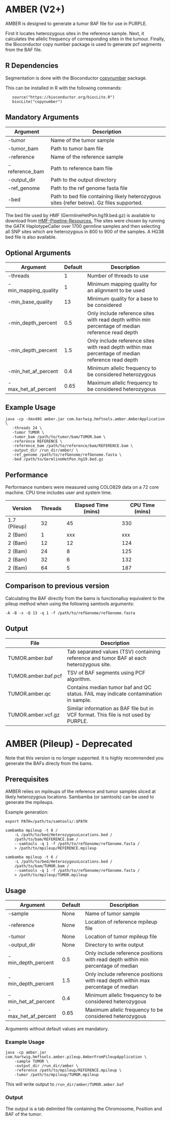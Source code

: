 # AMBER (V2+)
AMBER is designed to generate a tumor BAF file for use in PURPLE. 

First it locates heterozygous sites in the reference sample. Next, it calculates the allelic frequency of corresponding sites in the tumour. Finally, the Bioconductor copy number package is used to generate pcf segments from the BAF file.

## R Dependencies
Segmentation is done with the Bioconductor [copynumber](http://bioconductor.org/packages/release/bioc/html/copynumber.html) package.

This can be installed in R with the following commands:
```
   source("https://bioconductor.org/biocLite.R")
   biocLite("copynumber")
```

## Mandatory Arguments

Argument | Description 
---|---
-tumor | Name of the tumor sample
-tumor_bam | Path to tumor bam file
-reference | Name of the reference sample
-reference_bam | Path to reference bam file
-output_dir | Path to the output directory
-ref_genome | Path to the ref genome fasta file
-bed | Path to bed file containing likely heterozygous sites (refer below). Gz files supported.  

The bed file used by HMF (GermlineHetPon.hg19.bed.gz) is available to download from [HMF-Pipeline-Resources.](https://resources.hartwigmedicalfoundation.nl) The sites were chosen by running the GATK HaplotypeCaller over 1700 germline samples and then selecting all SNP sites which are heterozygous in 800 to 900 of the samples. A HG38 bed file is also available.

## Optional Arguments

Argument | Default | Description 
---|---|---
-threads | 1 | Number of threads to use
-min_mapping_quality | 1| Minimum mapping quality for an alignment to be used
-min_base_quality | 13| Minimum quality for a base to be considered
-min_depth_percent | 0.5 | Only include reference sites with read depth within min percentage of median reference read depth
-min_depth_percent | 1.5 | Only include reference sites with read depth within max percentage of median reference read depth
-min_het_af_percent | 0.4 | Minimum allelic frequency to be considered heterozygous
-max_het_af_percent | 0.65 | Maximum allelic frequency to be considered heterozygous

## Example Usage

```
java -cp -Xmx48G amber.jar com.hartwig.hmftools.amber.AmberApplication \
   -threads 24 \
   -tumor TUMOR \
   -tumor_bam /path/to/tumor/bam/TUMOR.bam \
   -reference REFERENCE \
   -reference_bam /path/to/reference/bam/REFERENCE.bam \
   -output_dir /run_dir/amber/ \
   -ref_genome /path/to/refGenome/refGenome.fasta \
   -bed /path/to/GermlineHetPon.hg19.bed.gz 
```

## Performance
Performance numbers were measured using COLO829 data on a 72 core machine. CPU time includes user and system time. 

Version | Threads | Elapsed Time (mins) | CPU Time (mins)
---|---|---|---
1.7 (Pileup) | 32 | 45 | 330
2 (Bam) | 1 | xxx | xxx
2 (Bam) | 12 | 12 | 124
2 (Bam) | 24 | 8 | 125
2 (Bam) | 32 | 6 | 132
2 (Bam) | 64 | 5 | 187


## Comparison to previous version
Calculating the BAF directly from the bams is functionalluy equivalent to the pileup method when using the following samtools arguments:

``` -A -B -x -Q 13 -q 1 -f /path/to/refGenome/refGenome.fasta ```

## Output
File | Description
--- | ---
TUMOR.amber.baf | Tab separated values (TSV) containing reference and tumor BAF at each heterozygous site.
TUMOR.amber.baf.pcf | TSV of BAF segments using PCF algorithm.
TUMOR.amber.qc | Contains median tumor baf and QC status. FAIL may indicate contamination in sample. 
TUMOR.amber.vcf.gz | Similar information as BAF file but in VCF format. This file is not used by PURPLE.
 


# AMBER (Pileup) - Deprecated

Note that this version is no longer supported. It is highly recommended you generate the BAFs direcly from the bams. 

## Prerequisites

AMBER relies on mpileups of the reference and tumor samples sliced at likely heterozygous locations. Sambamba (or samtools) can be used to generate the mpileups.

Example generation:

```
export PATH=/path/to/samtools/:$PATH

sambamba mpileup -t 6 /
    -L /path/to/bed/HeterozygousLocations.bed /
    /path/to/bam/REFERENCE.bam /
    --samtools -q 1 -f /path/to/refGenome/refGenome.fasta /
    > /path/to/mpileup/REFERENCE.mpileup

sambamba mpileup -t 6 /
    -L /path/to/bed/HeterozygousLocations.bed /
    /path/to/bam/TUMOR.bam /
    --samtools -q 1 -f /path/to/refGenome/refGenome.fasta /
    > /path/to/mpileup/TUMOR.mpileup

```


## Usage

Argument | Default | Description
---|---|---
-sample | None | Name of tumor sample
-reference | None | Location of reference mpileup file
-tumor | None | Location of tumor mpileup file
-output_dir | None | Directory to write output
-min_depth_percent | 0.5 | Only include reference positions with read depth within min percentage of median
-min_depth_percent | 1.5 | Only include reference positions with read depth within max percentage of median
-min_het_af_percent | 0.4 | Minimum allelic frequency to be considered heterozygous
-max_het_af_percent | 0.65 | Maximum allelic frequency to be considered heterozygous

Arguments without default values are mandatory.

### Example Usage

```
java -cp amber.jar com.hartwig.hmftools.amber.pileup.AmberFromPileupApplication \ 
    -sample TUMOR \
    -output_dir /run_dir/amber \
    -reference /path/to/mpileup/REFERENCE.mpileup \
    -tumor /path/to/mpileup/TUMOR.mpileup
```

This will write output to `/run_dir/amber/TUMOR.amber.baf`

### Output

The output is a tab delimited file containing the Chromosome, Position and BAF of the tumor.